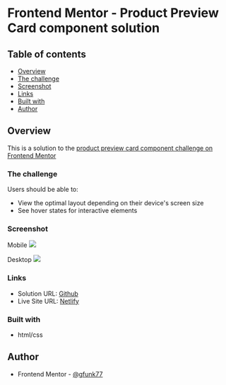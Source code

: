 # Frontend Mentor - Product Preview Card component solution

## Table of contents

- [Overview](#overview)
- [The challenge](#the-challenge)
- [Screenshot](#screenshot)
- [Links](#links)
- [Built with](#built-with)
- [Author](#author)

## Overview

This is a solution to the [product preview card component challenge on Frontend Mentor](https://www.frontendmentor.io/challenges/product-preview-card-component-GO7UmttRfa)

### The challenge

Users should be able to:

- View the optimal layout depending on their device's screen size
- See hover states for interactive elements

### Screenshot

Mobile
![](./screenshot.jpg)

Desktop
![](./screenshot.jpg)

### Links

- Solution URL: [Github](https://github.com/gfunk77/Frontend-Mentor/tree/main/product-preview-card)
- Live Site URL: [Netlify](https://your-live-site-url.com)

### Built with

- html/css

## Author

- Frontend Mentor - [@gfunk77](https://www.frontendmentor.io/profile/gfunk77)
